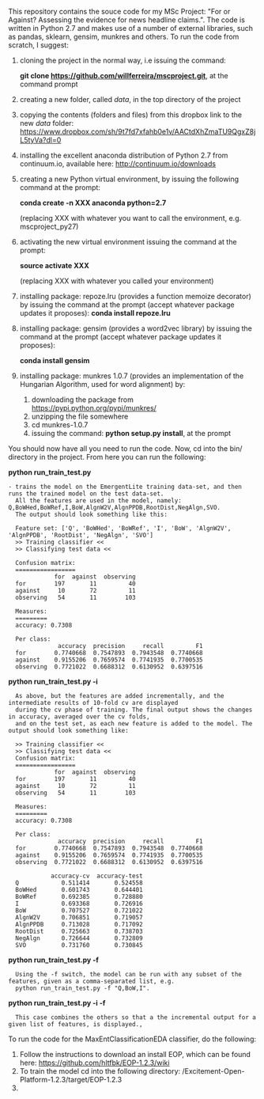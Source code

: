This repository contains the souce code for my MSc Project: "For or Against? Assessing the evidence for news headline claims.". The code is written in Python 2.7 and makes use of a number of external libraries, such as pandas, sklearn, gensim, munkres and others. To run the code from scratch, I suggest:

1. cloning the project in the normal way, i.e issuing the command: 
      
      **git clone https://github.com/willferreira/mscproject.git**, at the command prompt

2. creating a new folder, called *data*,  in the top directory of the project
3. copying the contents (folders and files) from this dropbox link to the new *data* folder: https://www.dropbox.com/sh/9t7fd7xfahb0e1v/AACtdXhZmaTU9QgxZ8jL5tyVa?dl=0
4. installing the excellent anaconda distribution of Python 2.7 from continuum.io, available here: http://continuum.io/downloads 
5. creating a new Python virtual environment, by issuing the following command at the prompt:

      **conda create -n XXX anaconda python=2.7** 
   
   (replacing XXX with whatever you want to call the environment, e.g. mscproject_py27)
6. activating the new virtual environment issuing the command at the prompt:

      **source activate XXX** 
      
   (replacing XXX with whatever you called your environment)
7. installing package: repoze.lru (provides a function memoize decorator) by issuing the command at the 
   prompt (accept whatever package updates it proposes):
      **conda install repoze.lru**
8. installing package: gensim (provides a word2vec library) by issuing the command at the prompt 
   (accept whatever package updates it proposes):

      **conda install gensim**
      
9. installing package: munkres 1.0.7 (provides an implementation of the Hungarian Algorithm, used for word alignment) by:
    1. downloading the package from https://pypi.python.org/pypi/munkres/
    2. unzipping the file somewhere
    3. cd munkres-1.0.7
    4. issuing the command: **python setup.py install**, at the prompt

You should now have all you need to run the code. Now, cd into the bin/ directory in the project. From here you can run the following:

**python run_train_test.py**

    - trains the model on the EmergentLite training data-set, and then runs the trained model on the test data-set. 
      All the features are used in the model, namely: Q,BoWHed,BoWRef,I,BoW,AlgnW2V,AlgnPPDB,RootDist,NegAlgn,SVO. 
      The output should look something like this:
      
      Feature set: ['Q', 'BoWHed', 'BoWRef', 'I', 'BoW', 'AlgnW2V', 'AlgnPPDB', 'RootDist', 'NegAlgn', 'SVO']
      >> Training classifier <<
      >> Classifying test data <<
      
      Confusion matrix:
      =================
                 for  against  observing
      for        197       11         40
      against     10       72         11
      observing   54       11        103
      
      Measures:
      =========
      accuracy: 0.7308
      
      Per class:
                  accuracy  precision     recall         F1
      for        0.7740668  0.7547893  0.7943548  0.7740668
      against    0.9155206  0.7659574  0.7741935  0.7700535
      observing  0.7721022  0.6688312  0.6130952  0.6397516
      
**python run_train_test.py -i**

      As above, but the features are added incrementally, and the intermediate results of 10-fold cv are displayed 
      during the cv phase of training. The final output shows the changes in accuracy, averaged over the cv folds, 
      and on the test set, as each new feature is added to the model. The output should look something like:
      
      >> Training classifier <<
      >> Classifying test data <<
      Confusion matrix:
      =================
                 for  against  observing
      for        197       11         40
      against     10       72         11
      observing   54       11        103
      
      Measures:
      =========
      accuracy: 0.7308
      
      Per class:
                  accuracy  precision     recall         F1
      for        0.7740668  0.7547893  0.7943548  0.7740668
      against    0.9155206  0.7659574  0.7741935  0.7700535
      observing  0.7721022  0.6688312  0.6130952  0.6397516
      
                accuracy-cv  accuracy-test
      Q            0.511414       0.524558
      BoWHed       0.601743       0.644401
      BoWRef       0.692385       0.728880
      I            0.693368       0.726916
      BoW          0.707527       0.721022
      AlgnW2V      0.706851       0.719057
      AlgnPPDB     0.713028       0.717092
      RootDist     0.725663       0.738703
      NegAlgn      0.726644       0.732809
      SVO          0.731760       0.730845
      
**python run_train_test.py -f <command-separated list of feaures>**

      Using the -f switch, the model can be run with any subset of the features, given as a comma-separated list, e.g.
      python run_train_test.py -f "Q,BoW,I".
      
**python run_train_test.py -i -f <command-separated list of feaures>**

      This case combines the others so that a the incremental output for a given list of features, is displayed.,

To run the code for the MaxEntClassificationEDA classifier, do the following:

1. Follow the instructions to download an install EOP, which can be found here: https://github.com/hltfbk/EOP-1.2.3/wiki
2. To train the model cd into the following directory: <where you installed EOP>/Excitement-Open-Platform-1.2.3/target/EOP-1.2.3
3. 
      







